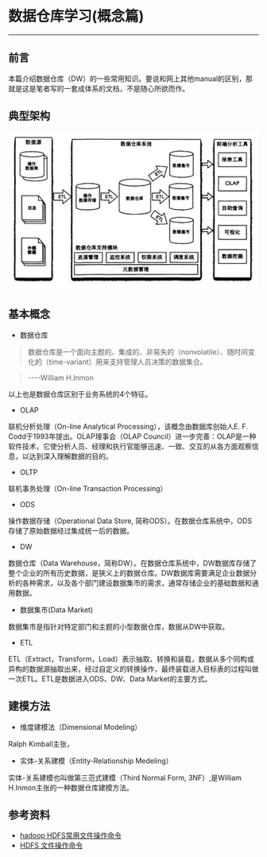 # 数据仓库学习(概念篇)
--------

## 前言
本篇介绍数据仓库（DW）的一些常用知识。要说和网上其他manual的区别，那就是这是笔者写的一套成体系的文档，不是随心所欲而作。


## 典型架构
![数据仓库系统架构](static/ScreenShot2017-01-13at11.09.58.png)

## 基本概念

- 数据仓库

>数据仓库是一个面向主题的、集成的、非易失的（nonvolatile）、随时间变化的（time-variant）用来支持管理人员决策的数据集合。

>----William H.Inmon

以上也是数据仓库区别于业务系统的4个特征。



- OLAP

联机分析处理（On-line Analytical Processing），该概念由数据库创始人E. F. Codd于1993年提出。OLAP理事会（OLAP Council）进一步完善：OLAP是一种软件技术，它使分析人员、经理和执行官能够迅速、一致、交互的从各方面观察信息，以达到深入理解数据的目的。

- OLTP

联机事务处理（On-line Transaction Processing）

- ODS 

操作数据存储（Operational Data Store, 简称ODS）。在数据仓库系统中，ODS存储了原始数据经过集成统一后的数据。

- DW

数据仓库（Data Warehouse，简称DW）。在数据仓库系统中，DW数据库存储了整个企业的所有历史数据，是狭义上的数据仓库。DW数据库需要满足企业数据分析的各种需求，以及各个部门建设数据集市的需求，通常存储企业的基础数据和通用数据。

- 数据集市(Data Market)

数据集市是指针对特定部门和主题的小型数据仓库，数据从DW中获取。

- ETL

ETL（Extract，Transform，Load）表示抽取、转换和装载，数据从多个同构或异构的数据源抽取出来，经过自定义的转换操作，最终装载进入目标表的过程叫做一次ETL。ETL是数据进入ODS、DW、Data Market的主要方式。


## 建模方法

- 维度建模法（Dimensional Modeling）

Ralph Kimball主张，

- 实体-关系建模（Entity-Relationship Medeling）

实体-关系建模也叫做第三范式建模（Third Normal Form, 3NF）,是William H.Inmon主张的一种数据仓库建模方法。


## 参考资料

- [hadoop HDFS常用文件操作命令](https://segmentfault.com/a/1190000002672666)
- [HDFS 文件操作命令](http://book.51cto.com/art/201409/452359.htm)



